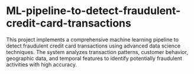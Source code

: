# ML-pipeline-to-detect-fraudulent-credit-card-transactions
This project implements a comprehensive machine learning pipeline to detect fraudulent credit card transactions using advanced data science techniques. The system analyzes transaction patterns, customer behavior, geographic data, and temporal features to identify potentially fraudulent activities with high accuracy.
